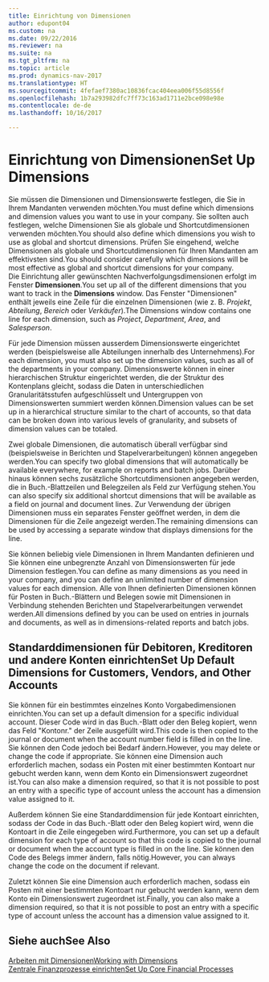 ```yaml
---
title: Einrichtung von Dimensionen
author: edupont04
ms.custom: na
ms.date: 09/22/2016
ms.reviewer: na
ms.suite: na
ms.tgt_pltfrm: na
ms.topic: article
ms.prod: dynamics-nav-2017
ms.translationtype: HT
ms.sourcegitcommit: 4fefaef7380ac10836fcac404eea006f55d8556f
ms.openlocfilehash: 1b7a293982dfc7ff73c163ad1711e2bce098e98e
ms.contentlocale: de-de
ms.lasthandoff: 10/16/2017

---
```


# <a name="set-up-dimensions"></a><span data-ttu-id="3dccb-102">Einrichtung von Dimensionen</span><span class="sxs-lookup"><span data-stu-id="3dccb-102">Set Up Dimensions</span></span>
<span data-ttu-id="3dccb-103">Sie müssen die Dimensionen und Dimensionswerte festlegen, die Sie in Ihrem Mandanten verwenden möchten.</span><span class="sxs-lookup"><span data-stu-id="3dccb-103">You must define which dimensions and dimension values you want to use in your company.</span></span> <span data-ttu-id="3dccb-104">Sie sollten auch festlegen, welche Dimensionen Sie als globale und Shortcutdimensionen verwenden möchten.</span><span class="sxs-lookup"><span data-stu-id="3dccb-104">You should also define which dimensions you wish to use as global and shortcut dimensions.</span></span> <span data-ttu-id="3dccb-105">Prüfen Sie eingehend, welche Dimensionen als globale und Shortcutdimensionen für Ihren Mandanten am effektivsten sind.</span><span class="sxs-lookup"><span data-stu-id="3dccb-105">You should consider carefully which dimensions will be most effective as global and shortcut dimensions for your company.</span></span>  
<span data-ttu-id="3dccb-106">Die Einrichtung aller gewünschten Nachverfolgungsdimensionen erfolgt im Fenster **Dimensionen**.</span><span class="sxs-lookup"><span data-stu-id="3dccb-106">You set up all of the different dimensions that you want to track in the **Dimensions** window.</span></span> <span data-ttu-id="3dccb-107">Das Fenster "Dimensionen" enthält jeweils eine Zeile für die einzelnen Dimensionen (wie z. B. *Projekt*, *Abteilung*, *Bereich* oder *Verkäufer*).</span><span class="sxs-lookup"><span data-stu-id="3dccb-107">The Dimensions window contains one line for each dimension, such as *Project*, *Department*, *Area*, and *Salesperson*.</span></span>  

<span data-ttu-id="3dccb-108">Für jede Dimension müssen ausserdem Dimensionswerte eingerichtet werden (beispielsweise alle Abteilungen innerhalb des Unternehmens).</span><span class="sxs-lookup"><span data-stu-id="3dccb-108">For each dimension, you must also set up the dimension values, such as all of the departments in your company.</span></span> <span data-ttu-id="3dccb-109">Dimensionswerte können in einer hierarchischen Struktur eingerichtet werden, die der Struktur des Kontenplans gleicht, sodass die Daten in unterschiedlichen Granularitätsstufen aufgeschlüsselt und Untergruppen von Dimensionswerten summiert werden können.</span><span class="sxs-lookup"><span data-stu-id="3dccb-109">Dimension values can be set up in a hierarchical structure similar to the chart of accounts, so that data can be broken down into various levels of granularity, and subsets of dimension values can be totaled.</span></span>  

<span data-ttu-id="3dccb-110">Zwei globale Dimensionen, die automatisch überall verfügbar sind (beispielsweise in Berichten und Stapelverarbeitungen) können angegeben werden.</span><span class="sxs-lookup"><span data-stu-id="3dccb-110">You can specify two global dimensions that will automatically be available everywhere, for example on reports and batch jobs.</span></span> <span data-ttu-id="3dccb-111">Darüber hinaus können sechs zusätzliche Shortcutdimensionen angegeben werden, die in Buch.-Blattzeilen und Belegzeilen als Feld zur Verfügung stehen.</span><span class="sxs-lookup"><span data-stu-id="3dccb-111">You can also specify six additional shortcut dimensions that will be available as a field on journal and document lines.</span></span> <span data-ttu-id="3dccb-112">Zur Verwendung der übrigen Dimensionen muss ein separates Fenster geöffnet werden, in dem die Dimensionen für die Zeile angezeigt werden.</span><span class="sxs-lookup"><span data-stu-id="3dccb-112">The remaining dimensions can be used by accessing a separate window that displays dimensions for the line.</span></span>  

<span data-ttu-id="3dccb-113">Sie können beliebig viele Dimensionen in Ihrem Mandanten definieren und Sie können eine unbegrenzte Anzahl von Dimensionswerten für jede Dimension festlegen.</span><span class="sxs-lookup"><span data-stu-id="3dccb-113">You can define as many dimensions as you need in your company, and you can define an unlimited number of dimension values for each dimension.</span></span> <span data-ttu-id="3dccb-114">Alle von Ihnen definierten Dimensionen können für Posten in Buch.-Blättern und Belegen sowie mit Dimensionen in Verbindung stehenden Berichten und Stapelverarbeitungen verwendet werden.</span><span class="sxs-lookup"><span data-stu-id="3dccb-114">All dimensions defined by you can be used on entries in journals and documents, as well as in dimensions-related reports and batch jobs.</span></span>  

## <a name="set-up-default-dimensions-for-customers-vendors-and-other-accounts"></a><span data-ttu-id="3dccb-115">Standarddimensionen für Debitoren, Kreditoren und andere Konten einrichten</span><span class="sxs-lookup"><span data-stu-id="3dccb-115">Set Up Default Dimensions for Customers, Vendors, and Other Accounts</span></span>
<span data-ttu-id="3dccb-116">Sie können für ein bestimmtes einzelnes Konto Vorgabedimensionen einrichten.</span><span class="sxs-lookup"><span data-stu-id="3dccb-116">You can set up a default dimension for a specific individual account.</span></span> <span data-ttu-id="3dccb-117">Dieser Code wird in das Buch.-Blatt oder den Beleg kopiert, wenn das Feld "Kontonr." der Zeile ausgefüllt wird.</span><span class="sxs-lookup"><span data-stu-id="3dccb-117">This code is then copied to the journal or document when the account number field is filled in on the line.</span></span> <span data-ttu-id="3dccb-118">Sie können den Code jedoch bei Bedarf ändern.</span><span class="sxs-lookup"><span data-stu-id="3dccb-118">However, you may delete or change the code if appropriate.</span></span> <span data-ttu-id="3dccb-119">Sie können eine Dimension auch erforderlich machen, sodass ein Posten mit einer bestimmten Kontoart nur gebucht werden kann, wenn dem Konto ein Dimensionswert zugeordnet ist.</span><span class="sxs-lookup"><span data-stu-id="3dccb-119">You can also make a dimension required, so that it is not possible to post an entry with a specific type of account unless the account has a dimension value assigned to it.</span></span>  

<span data-ttu-id="3dccb-120">Außerdem können Sie eine Standarddimension für jede Kontoart einrichten, sodass der Code in das Buch.-Blatt oder den Beleg kopiert wird, wenn die Kontoart in die Zeile eingegeben wird.</span><span class="sxs-lookup"><span data-stu-id="3dccb-120">Furthermore, you can set up a default dimension for each type of account so that this code is copied to the journal or document when the account type is filled in on the line.</span></span> <span data-ttu-id="3dccb-121">Sie können den Code des Belegs immer ändern, falls nötig.</span><span class="sxs-lookup"><span data-stu-id="3dccb-121">However, you can always change the code on the document if relevant.</span></span>  

<span data-ttu-id="3dccb-122">Zuletzt können Sie eine Dimension auch erforderlich machen, sodass ein Posten mit einer bestimmten Kontoart nur gebucht werden kann, wenn dem Konto ein Dimensionswert zugeordnet ist.</span><span class="sxs-lookup"><span data-stu-id="3dccb-122">Finally, you can also make a dimension required, so that it is not possible to post an entry with a specific type of account unless the account has a dimension value assigned to it.</span></span>

## <a name="see-also"></a><span data-ttu-id="3dccb-123">Siehe auch</span><span class="sxs-lookup"><span data-stu-id="3dccb-123">See Also</span></span>
[<span data-ttu-id="3dccb-124">Arbeiten mit Dimensionen</span><span class="sxs-lookup"><span data-stu-id="3dccb-124">Working with Dimensions</span></span>](finance-dimensions.md)  
[<span data-ttu-id="3dccb-125">Zentrale Finanzprozesse einrichten</span><span class="sxs-lookup"><span data-stu-id="3dccb-125">Set Up Core Financial Processes</span></span>](finance-setup-finance.md)

